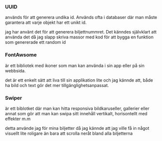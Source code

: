 ### UUID

används för att generera undika id. Används ofta i databaser där man måste
garantera att varje objekt har ett unikt id.

jag har använt det för att generera biljettnummret. Det känndes självklart att
använda det då jag slapp skriva massor med kod för att bygga en funktion som
genererade ett random id

### FontAwsome

är ett bibliotek med ikoner som man kan använda i sin app eller på sin webbsida.

det är ett enkelt sätt att liva till sin applikation lite och jag kännde
att, både ha bild och text gör det mer tillgänglighetsanpassat.

### Swiper

är ett biblotket där man kan hitta responsiva bildkaruseller, gallerier eller
annat som gör att man kan swipa sitt innehåll vertikalt, horisontellt med effekter
m.m

detta använde jag för mina biljetter då jag kännde att jag ville få in något
visuellt lite roligare än bara att scrolla neråt bland alla biljetterna
